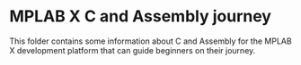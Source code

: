 # MPLAB X C and Assembly journey

This folder contains some information about C and Assembly for the MPLAB X development platform that can guide beginners on their journey.

